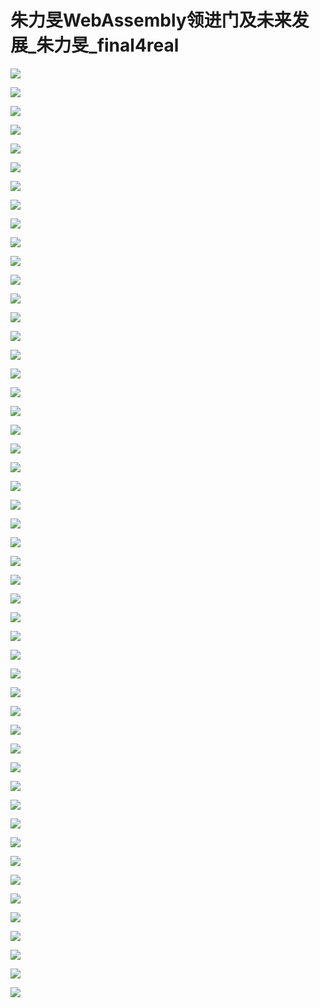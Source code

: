 # 朱力旻WebAssembly领进门及未来发展_朱力旻_final4real

![](images\094640007jqrkFh\201905130946_4.png)

![](images\094640007jqrkFh\201905130946_5.png)

![](images\094640007jqrkFh\201905130946_6.png)

![](images\094640007jqrkFh\201905130946_7.png)

![](images\094640007jqrkFh\201905130946_8.png)

![](images\094640007jqrkFh\201905130946_9.png)

![](images\094640007jqrkFh\201905130946_10.png)

![](images\094640007jqrkFh\201905130946_11.png)

![](images\094640007jqrkFh\201905130946_12.png)

![](images\094640007jqrkFh\201905130946_13.png)

![](images\094640007jqrkFh\201905130946_14.png)

![](images\094640007jqrkFh\201905130946_15.png)

![](images\094640007jqrkFh\201905130946_16.png)

![](images\094640007jqrkFh\201905130946_17.png)

![](images\094640007jqrkFh\201905130946_18.png)

![](images\094640007jqrkFh\201905130946_19.png)

![](images\094640007jqrkFh\201905130946_20.png)

![](images\094640007jqrkFh\201905130946_21.png)

![](images\094640007jqrkFh\201905130946_22.png)

![](images\094640007jqrkFh\201905130946_23.png)

![](images\094640007jqrkFh\201905130946_24.png)

![](images\094640007jqrkFh\201905130946_25.png)

![](images\094640007jqrkFh\201905130946_26.png)

![](images\094640007jqrkFh\201905130946_27.png)

![](images\094640007jqrkFh\201905130946_28.png)

![](images\094640007jqrkFh\201905130946_29.png)

![](images\094640007jqrkFh\201905130946_30.png)

![](images\094640007jqrkFh\201905130946_31.png)

![](images\094640007jqrkFh\201905130946_32.png)

![](images\094640007jqrkFh\201905130946_33.png)

![](images\094640007jqrkFh\201905130946_34.png)

![](images\094640007jqrkFh\201905130946_35.png)

![](images\094640007jqrkFh\201905130946_36.png)

![](images\094640007jqrkFh\201905130946_37.png)

![](images\094640007jqrkFh\201905130946_38.png)

![](images\094640007jqrkFh\201905130946_39.png)

![](images\094640007jqrkFh\201905130946_40.png)

![](images\094640007jqrkFh\201905130946_41.png)

![](images\094640007jqrkFh\201905130946_42.png)

![](images\094640007jqrkFh\201905130946_43.png)

![](images\094640007jqrkFh\201905130946_44.png)

![](images\094640007jqrkFh\201905130946_45.png)

![](images\094640007jqrkFh\201905130946_46.png)

![](images\094640007jqrkFh\201905130946_47.png)

![](images\094640007jqrkFh\201905130946_48.png)

![](images\094640007jqrkFh\201905130946_49.png)

![](images\094640007jqrkFh\201905130946_50.png)

![](images\094640007jqrkFh\201905130946_51.png)

![](images\094640007jqrkFh\201905130946_52.png)

![](images\094640007jqrkFh\201905130946_53.png)

